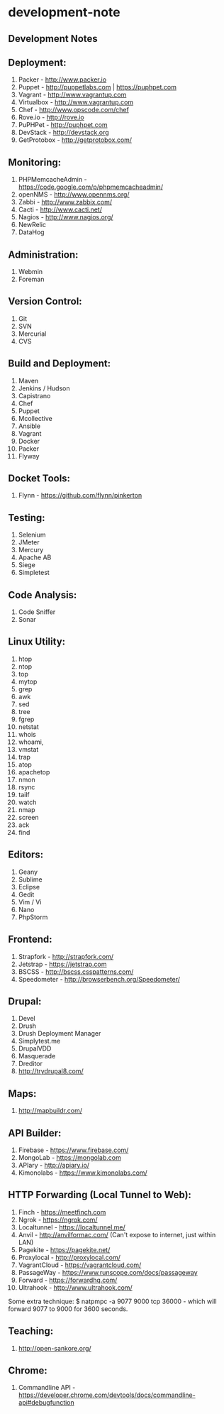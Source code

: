 development-note
================

Development Notes
-----------------

Deployment:
------------
1. Packer - http://www.packer.io
2. Puppet - http://puppetlabs.com | https://puphpet.com
3. Vagrant - http://www.vagrantup.com
4. Virtualbox - http://www.vagrantup.com
5. Chef - http://www.opscode.com/chef
6. Rove.io - http://rove.io
7. PuPHPet - http://puphpet.com
8. DevStack - http://devstack.org
9. GetProtobox - http://getprotobox.com/

Monitoring:
-----------
1. PHPMemcacheAdmin - https://code.google.com/p/phpmemcacheadmin/
2. openNMS - http://www.opennms.org/
3. Zabbi - http://www.zabbix.com/
4. Cacti - http://www.cacti.net/
5. Nagios - http://www.nagios.org/
6. NewRelic
7. DataHog

Administration:
---------------
1. Webmin
2. Foreman

Version Control:
----------------
1. Git
2. SVN
3. Mercurial
4. CVS

Build and Deployment:
---------------------
1. Maven
2. Jenkins / Hudson
3. Capistrano
4. Chef
5. Puppet
6. Mcollective
7. Ansible
8. Vagrant
9. Docker
10. Packer
11. Flyway

Docket Tools:
------------
1. Flynn - https://github.com/flynn/pinkerton

Testing:
--------
1. Selenium
2. JMeter
3. Mercury
4. Apache AB
5. Siege
6. Simpletest

Code Analysis:
--------------
1. Code Sniffer
2. Sonar


Linux Utility:
--------------
1. htop
2. ntop
3. top
4. mytop
5. grep
6. awk
7. sed
8. tree
9. fgrep
10. netstat
11. whois
12. whoami, 
13. vmstat
14. trap
15. atop
16. apachetop
17. nmon
18. rsync
19. tailf
20. watch
21. nmap
22. screen
23. ack
24. find

Editors:
--------
1. Geany
2. Sublime
3. Eclipse
4. Gedit
5. Vim / Vi
6. Nano
7. PhpStorm

Frontend:
---------
1. Strapfork - http://strapfork.com/
2. Jetstrap - https://jetstrap.com
3. BSCSS - http://bscss.csspatterns.com/
4. Speedometer - http://browserbench.org/Speedometer/

Drupal:
-------
1. Devel
2. Drush
3. Drush Deployment Manager
4. Simplytest.me
5. DrupalVDD
6. Masquerade
7. Dreditor
8. http://trydrupal8.com/

Maps:
-----
1. http://mapbuildr.com/

API Builder:
------------
1. Firebase - https://www.firebase.com/
2. MongoLab - https://mongolab.com
3. APIary - http://apiary.io/
4. Kimonolabs - https://www.kimonolabs.com/

HTTP Forwarding (Local Tunnel to Web):
--------------------------------------
1. Finch - https://meetfinch.com
2. Ngrok - https://ngrok.com/
3. Localtunnel - https://localtunnel.me/
4. Anvil - http://anvilformac.com/ (Can't expose to internet, just within LAN)
5. Pagekite - https://pagekite.net/
6. Proxylocal - http://proxylocal.com/
7. VagrantCloud - https://vagrantcloud.com/
8. PassageWay - https://www.runscope.com/docs/passageway
9. Forward - https://forwardhq.com/
10. Ultrahook - http://www.ultrahook.com/

Some extra technique:
$ natpmpc -a 9077 9000 tcp 36000 - which will forward 9077 to 9000 for 3600 seconds.

Teaching:
---------
1. http://open-sankore.org/

Chrome:
-------
1. Commandline API - https://developer.chrome.com/devtools/docs/commandline-api#debugfunction




